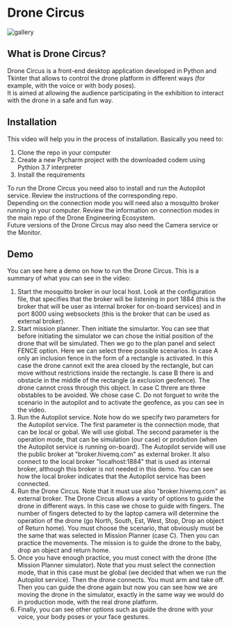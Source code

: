 # Drone Circus 
![gallery](https://user-images.githubusercontent.com/100842082/209651156-2c3cd627-aecb-4f25-bc12-530bbab7edde.png)


## What is Drone Circus?
Drone Circus is a front-end desktop application developed in Python and Tkinter that allows to control the drone platform in different ways (for example, with the voice or with body poses).  
It is aimed at allowing the audience participating in the exhibition to interact with the drone in a safe and fun way.


## Installation
This video will help you in the process of installation. Basically you need to:   
1. Clone the repo in your computer
2. Create a new Pycharm project with the downloaded codem using Pythion 3.7 interpreter
3. Install the requirements
   
To run the Drone Circus you need also to install and run the Autopilot service. Review the instructions of the corresponding repo.  
Depending on the connection mode you will need also a mosquitto broker running in your computer. Review the information on connection modes in the main repo of the Drone Engineering Ecosystem.  
Future versions of the Drone Circus may also need the Camera service or the Monitor.   

## Demo
You can see here a demo on how to run the Drone Circus. This is a summary of what you can see in the video:  
1. Start the mosquitto broker in our local host. Look at the configuration file, that specifies that the broker will be listening in port 1884 (this is the broker that will be user as internal broker for on-board services) and in port 8000 using websockets (this is the broker that can be used as external broker).  
2. Start mission planner. Then initiate the simulartor. You can see that before initiating the simulator we can chose the initial position of the drone that will be simulated. Then we go to the plan panel and select FENCE option. Here we can select three possible scenarios. In case A only an inclusion fence in the form of a rectangle is activated. In this case the drone cannot exit the area closed by the rectangle, but can move without restrictions inside the rectangle. Is case B there is and obstacle in the middle of the rectangle (a exclusion geofence). The drone cannot cross through this object. In case C threre are three obstables to be avoided. We chose case C. Do not forguet to write the scenario in the autopilot and to activate the geofence, as you can see in the video.
3. Run the Autopilot service. Note how do we specify two parameters for the Autopilot service. The first parameter is the connection mode, that can be local or gobal. We will use global. The second parameter is the operation mode, that can be simulation (our case) or prodution (when the Autopilot service is running on-board). The Autopilot servide will use the public broker at "broker.hivemq.com" as external broker. It also connect to the local broker "localhost:1884" that is used as internal broker, although this broker is not needed in this demo. You can see how the local broker indicates that the Autopilot service has been connected.
4. Run the Drone Circus. Note that it must use also "broker.hivemq.com" as external broker. The Drone Circus allows a varity of options to guide the drone in different ways. In this case we chose to guide with fingers. The number of fingers detected to by the laptop camera will determine the operation of the drone (go North, South, Est, West, Stop, Drop an object of Return home). You must choose the scenario, that obviously must be the same that was selected in Mission Planner (case C). Then you can practice the movements. The mission is to guide the drone to the baby, drop an object and return home. 
5. Once you have enough practice, you must conect with the drone (the Mission Planner simulator). Note that you must select the connection mode, that in this case must be global (we decided that when we run the Autopilot service). Then the drone connects. You must arm and take off. Then you can guide the drone again but now you can see how we are moving the drone in the simulator, exactly in the same way we would do in production mode, with the real drone platform.
5. Finally, you can see other options such as guide the drone with your voice, your body poses or your face gestures.




